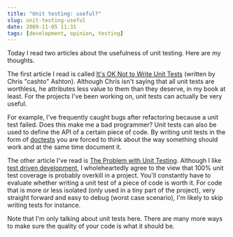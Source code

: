 ```yaml
---
title: "Unit testing: useful?"
slug: unit-testing-useful
date: 2009-11-05 11:31
tags: [development, opinion, testing]
---
```


Today I read two articles about the usefulness of unit testing. Here
are my thoughts.

The first article I read is called
[It's OK Not to Write Unit Tests](http://blogs.msdn.com/cashto/archive/2009/03/31/it-s-ok-not-to-write-unit-tests.aspx)
(written by Chris "cashto" Ashton). Although Chris isn't saying that
all unit tests are worthless, he attributes less value to them than
they deserve, in my book at least. For the projects I've been working
on, unit tests can actually be very useful.

For example, I've frequently caught bugs after refactoring because a
unit test failed. Does this make me a bad programmer? Unit tests can
also be used to define the API of a certain piece of code. By writing
unit tests in the form of
[doctests](http://en.wikipedia.org/wiki/Doctest) you are forced to
think about the way something should work and at the same time
document it.

The other article I've read is
[The Problem with Unit Testing](http://andreyf.tumblr.com/post/224053080/the-problem-with-unit-testing). Although
I like
[test driven development](http://en.wikipedia.org/wiki/Test-driven_development),
I wholeheartedly agree to the view that 100% unit test coverage is
probably overkill in a project. You'll constantly have to evaluate
whether writing a unit test of a piece of code is worth it. For code
that is more or less isolated (only used in a tiny part of the
project), very straight forward and easy to debug (worst case
scenario), I'm likely to skip writing tests for instance.

Note that I'm only talking about unit tests here. There are many more
ways to make sure the quality of your code is what it should be.

